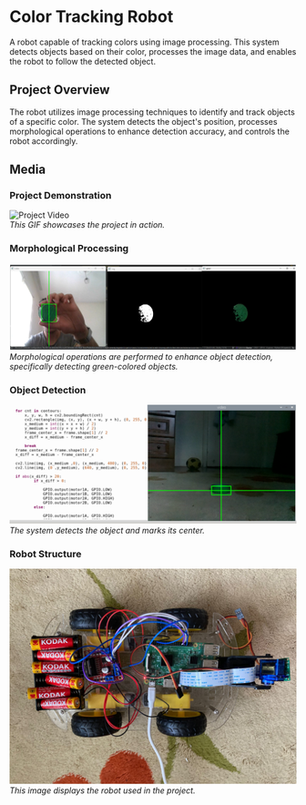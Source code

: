 # Color Tracking Robot  

A robot capable of tracking colors using image processing. This system detects objects based on their color, processes the image data, and enables the robot to follow the detected object.  

## Project Overview  

The robot utilizes image processing techniques to identify and track objects of a specific color. The system detects the object's position, processes morphological operations to enhance detection accuracy, and controls the robot accordingly.  

## Media  

### Project Demonstration  
![Project Video](./project.gif?raw=true "gif")  
*This GIF showcases the project in action.*  

### Morphological Processing  
![Morphological Processing](./3.png?raw=true "3")  
*Morphological operations are performed to enhance object detection, specifically detecting green-colored objects.*  

### Object Detection  
![Object Detection](./1.png?raw=true "2")  
*The system detects the object and marks its center.*  

### Robot Structure  
![Robot Image](./2.jpg?raw=true "1")  
*This image displays the robot used in the project.*  

